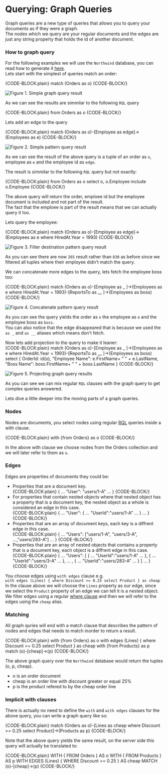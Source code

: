 # Querying: Graph Queries

Graph queries are a new type of queries that allows you to query your documents as if they were a graph.  
The nodes which we query are your regular documents and the edges are just any string property that holds the id of another document.  

### How to graph query
For the following examples we will use the `Northwind` database, you can read how to generate it [here](../../../studio/database/tasks/create-sample-data).  
Lets start with the simplest of queries match an order:  

{CODE-BLOCK:plain}
match (Orders as o)
{CODE-BLOCK/}  

![Figure 1. Simple graph query result](images/simple_graph_query.JPG "Simple graph query result")

As we can see the results are simmilar to the following `RQL` query

{CODE-BLOCK:plain}
from Orders as o
{CODE-BLOCK/} 

Lets add an edge to the query  

{CODE-BLOCK:plain}
match (Orders as o)-[Employee as edge]->(Employees as e)
{CODE-BLOCK/}  

![Figure 2. Simple pattern query result](images/basic_pattern_query.JPG "Simple pattern query result")

As we can see the result of the above query is a tuple of an order as `o`, employee as `e` and the employee id as `edge`.  

The result is simmilar to the following `RQL` query but not exactly:  

{CODE-BLOCK:plain}
from Orders as o 
select o, o.Employee
include o.Employee
{CODE-BLOCK/} 

The above query will return the order, emploee id but the employee document is included and not part of the result.  
The fact that the emploee is part of the result means that we can actually query it too. 

Lets query the employee:  

{CODE-BLOCK:plain}
match (Orders as o)-[Employee as edge]->(Employees as e where HiredAt.Year = 1993)
{CODE-BLOCK/} 

![Figure 3. Filter destination pattern query result](images/filtering_destination_pattern.JPG "Filter destination pattern query result")

As you can see there are now `265` result rather than `830` as before since we filtered all tuples where their employee didn't match the query.  

We can concatenate more edges to the query, lets fetch the employee boss too:  

{CODE-BLOCK:plain}
match (Orders as o)-[Employee as _ ]->(Employees as e where HiredAt.Year = 1993)-[ReportsTo as __ ]->(Employees as boss)
{CODE-BLOCK/} 

![Figure 4. Concatenate pattern query result](images/concatenate_pattern_query.JPG "Concatenate pattern query result")

As you can see the query yields the order as `o` the employee as `e` and the employee boss as `boss`.  
You can also notice that the edge disappeared that is because we used the `as _` and `as __` aliases which means don't fetch.   

Now lets add projection to the query to make it leaner:  
{CODE-BLOCK:plain}
match (Orders as o)-[Employee as _ ]->(Employees as e where HiredAt.Year = 1993)-[ReportsTo as __ ]->(Employees as boss)
select 
{
    OrderId: id(o), 
    "Employee Name": e.FirstName+ " " + e.LastName, 
    "Boss Name": boss.FirstName+ " " + boss.LastName
}
{CODE-BLOCK/} 

![Figure 5. Projecting graph query results](images/projecting_graph_query.JPG "Projecting graph query results")

As you can see we can mix regular `RQL` clauses with the graph query to get complex queries answered.

Lets dive a little deeper into the moving parts of a graph queries.  


### Nodes
Nodes are documents, you select nodes using regular [RQL](../what-is-rql) queries inside a with clause.  

{CODE-BLOCK:plain}
with {from Orders} as o
{CODE-BLOCK/}

In the above with clause we choose nodes from the Orders collection and we will later refer to them as `o`.  

### Edges
Edges are properties of documents they could be:  

- Properties that are a document key.  
{CODE-BLOCK:plain}
{
    ...
    "User": "users/1-A"
    ...
}
{CODE-BLOCK/}  
- For properties that contain nested objects where that nested object has a property that is a document key, the nested object as a whole is considered an edge in this case.  
{CODE-BLOCK:plain}
{
    ...
    "User": 
    {
        ...
        "UserId":"users/1-A"
        ...
    }
    ...
}
{CODE-BLOCK/} 
- Properties that are an array of document keys, each key is a diffrent edge in this case.  
{CODE-BLOCK:plain}
{
    ...
    "Users": ["users/1-A", "users/3-A", ...,"users/283-A"]
    ...
}
{CODE-BLOCK/}  
- Properties that are an array of nested objects that contains a property that is a document key, each object is a diffrent edge in this case.  
{CODE-BLOCK:plain}
{
    ...
    "Users":  [ 
    {
        ...
        "UserId":"users/1-A"
        ...
    },
    {
        ...
        "UserId":"users/3-A"
        ...
    },
    ...
    ,
    {
        ...
        "UserId":"users/283-A"
        ...
    }
    ]
    ...
}
{CODE-BLOCK/}  

You choose edges using `with edges` clause e.g.  
`with edges (Lines) { where Discount >= 0.25 select Product } as cheap`  
In the clause above we will choose the `Lines` property as our edge, since we select the `Product` property of an edge we can tell it is a nested object.  
We filter edges using a regular [where clause](../what-is-rql#where) and then we will refer to the edges using the `cheap` alias.  

### Matching
All graph quries will end with a match clause that describes the pattern of nodes and edges that needs to match inorder to return a result.  

{CODE-BLOCK:plain}
with {from Orders} as o
with edges (Lines) { where Discount >= 0.25 select Product } as cheap
with {from Products} as p
match (o)-[cheap]->(p)
{CODE-BLOCK/}

The above graph query over the `Northwind` database would return the tuples (o, p, cheap).  

- o is an order document  
- cheap is an order line with discount greater or equal 25%  
- p is the product refered to by the cheap order line  

### Implicit with clauses

There is actually no need to define the `with` and `with edges` clauses for the above query, you can write a graph query like so:  

{CODE-BLOCK:plain}
match (Orders as o)-[Lines as cheap where Discount >= 0.25 select Product]->(Products as p)
{CODE-BLOCK/}

Note that the above query yields the same result, on the server side this query will actually be translated to:  

{CODE-BLOCK:plain}
WITH {
    FROM Orders
} AS o
WITH {
    FROM Products
} AS p
WITH EDGES (Lines) {
    WHERE Discount >= 0.25
} AS cheap
MATCH (o)-[cheap]->(p)
{CODE-BLOCK/}
